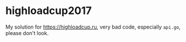 # highloadcup2017
My solution for https://highloadcup.ru, very bad code, especially `api.go`, please don't look.
